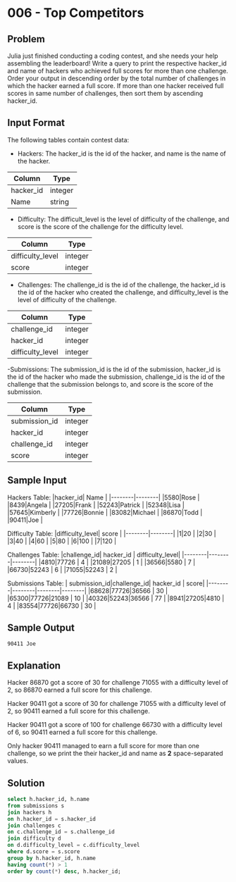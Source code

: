 # 006 - Top Competitors
## Problem

Julia just finished conducting a coding contest, and she needs your help assembling the leaderboard! Write a query to print the respective hacker_id and name of hackers who achieved 
full scores for more than one challenge. Order your output in descending order by the total number of challenges in which the hacker earned a full score. If more than one hacker received full scores 
in same number of challenges, then sort them by ascending hacker_id.

## Input Format
The following tables contain contest data:
- Hackers: The hacker_id is the id of the hacker, and name is the name of the hacker.

| Column | Type    |
|--------|---------|
| hacker_id | integer |
| Name	| string |

- Difficulty: The difficult_level is the level of difficulty of the challenge, and score is the score of the challenge for the difficulty level.

| Column | Type    |
|--------|---------|
| difficulty_level | integer |
| score	| integer |

- Challenges: The challenge_id is the id of the challenge, the hacker_id is the id of the hacker who created the challenge, and difficulty_level is the level of difficulty of the challenge.

| Column | Type    |
|--------|---------|
| challenge_id | integer |
| hacker_id | integer |
| difficulty_level	| integer |

-Submissions: The submission_id is the id of the submission, hacker_id is the id of the hacker who made the submission, challenge_id is the id of the challenge that the submission belongs to,
and score is the score of the submission.

| Column | Type    |
|--------|---------|
| submission_id | integer |
| hacker_id | integer |
| challenge_id | integer |
| score	| integer |

## Sample Input

Hackers Table:
|hacker_id| Name |
|--------|--------|
|5580|Rose |
|8439|Angela |
|27205|Frank |
|52243|Patrick |
|52348|Lisa |
|57645|Kimberly |
|77726|Bonnie |
|83082|Michael |
|86870|Todd |
|90411|Joe |

Difficulty Table:
|difficulty_level| score |
|--------|--------|
|1|20 |
|2|30 |
|3|40 |
|4|60 |
|5|80 |
|6|100 |
|7|120 |

Challenges Table:
|challenge_id| hacker_id | difficulty_level|
|--------|--------|--------|
|4810|77726 | 4 |
|21089|27205 | 1 |
|36566|5580 | 7 |
|66730|52243 | 6 |
|71055|52243 | 2 |

Submissions Table:
| submission_id|challenge_id| hacker_id | score|
|--------|--------|--------|--------|
|68628|77726|36566 | 30 |
|65300|77726|21089 | 10 |
|40326|52243|36566 | 77 |
|8941|27205|4810 | 4 |
|83554|77726|66730 | 30 |

## Sample Output

```
90411 Joe
```
## Explanation

Hacker 86870 got a score of 30 for challenge 71055 with a difficulty level of 2, so 86870 earned a full score for this challenge.

Hacker 90411 got a score of 30 for challenge 71055 with a difficulty level of 2, so 90411 earned a full score for this challenge.

Hacker 90411 got a score of 100 for challenge 66730 with a difficulty level of 6, so 90411 earned a full score for this challenge.

Only hacker 90411 managed to earn a full score for more than one challenge, so we print the their hacker_id and name as **2** space-separated values.

## Solution
```sql
select h.hacker_id, h.name
from submissions s
join hackers h
on h.hacker_id = s.hacker_id
join challenges c 
on c.challenge_id = s.challenge_id
join difficulty d
on d.difficulty_level = c.difficulty_level 
where d.score = s.score
group by h.hacker_id, h.name
having count(*) > 1
order by count(*) desc, h.hacker_id;
```
